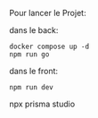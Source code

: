 Pour lancer le Projet:

dans le back:

    docker compose up -d
    npm run go

dans le front:

    npm run dev

npx prisma studio
